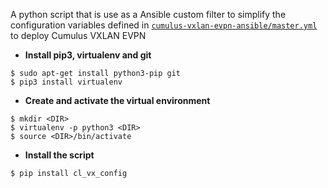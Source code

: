 A python script that is use as a Ansible custom filter to simplify the configuration variables defined in  [`cumulus-vxlan-evpn-ansible/master.yml`](https://github.com/rynldtbuen/cumulus-vxlan-evpn-ansible/blob/v2.0/master.yml) to deploy Cumulus VXLAN EVPN
- **Install pip3, virtualenv and git**
```
$ sudo apt-get install python3-pip git
$ pip3 install virtualenv
```
- **Create and activate the virtual environment**
```
$ mkdir <DIR>
$ virtualenv -p python3 <DIR>  
$ source <DIR>/bin/activate
```
- **Install the script**
```
$ pip install cl_vx_config
```
